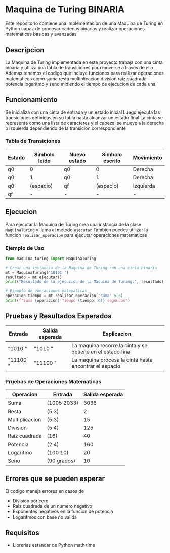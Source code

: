 # Maquina de Turing BINARIA

Este repositorio contiene una implementacion de una Maquina de Turing en Python capaz de procesar cadenas binarias y realizar operaciones matematicas basicas y avanzadas

## Descripcion

La Maquina de Turing implementada en este proyecto trabaja con una cinta binaria y utiliza una tabla de transiciones para moverse a traves de ella Ademas tenemos el codigo que incluye funciones para realizar operaciones matematicas como suma resta multiplicacion division raiz cuadrada potencia logaritmo y seno midiendo el tiempo de ejecucion de cada una

## Funcionamiento

Se inicializa con una cinta de entrada y un estado inicial Luego ejecuta las transiciones definidas en su tabla hasta alcanzar un estado final La cinta se representa como una lista de caracteres y el cabezal se mueve a la derecha o izquierda dependiendo de la transicion correspondiente

### Tabla de Transiciones

| Estado | Simbolo leido | Nuevo estado | Simbolo escrito | Movimiento |
|--------|--------------|--------------|----------------|------------|
| q0     | 0            | q0           | 0              | Derecha    |
| q0     | 1            | q0           | 1              | Derecha    |
| q0     | (espacio)    | qf           | (espacio)      | Izquierda  |
| qf     | -            | -            | -              | -          |

## Ejecucion

Para ejecutar la Maquina de Turing crea una instancia de la clase `MaquinaTuring` y llama al metodo `ejecutar` Tambien puedes utilizar la funcion `realizar_operacion` para ejecutar operaciones matematicas

### Ejemplo de Uso

```python
from maquina_turing import MaquinaTuring

# Crear una instancia de la Maquina de Turing con una cinta binaria
mt = MaquinaTuring("10101 ")
resultado = mt.ejecutar()
print("Resultado de la ejecucion de la Maquina de Turing:", resultado)

# Ejemplo de operaciones matematicas
operacion tiempo = mt.realizar_operacion('suma' 5 3)
print(f"Suma {operacion} Tiempo {tiempo:.6f} segundos")
```

## Pruebas y Resultados Esperados

| Entrada    | Salida esperada | Explicacion |
|------------|----------------|-------------|
| "1010 "   | "1010 "        | La maquina recorre la cinta y se detiene en el estado final |
| "11100 "  | "11100 "       | La maquina procesa la cinta hasta encontrar el espacio |

### Pruebas de Operaciones Matematicas

| Operacion          | Entrada       | Salida esperada |
|--------------------|--------------|----------------|
| Suma              | (1005 2033)  | 3038           |
| Resta             | (5 3)        | 2              |
| Multiplicacion    | (5 3)        | 15             |
| Division          | (5 4)        | 125            |
| Raiz cuadrada     | (16)          | 40            |
| Potencia          | (2 4)        | 160           |
| Logaritmo         | (100 10)     | 20            |
| Seno              | (90 grados)   | 10            |

## Errores que se pueden esperar

El codigo maneja errores en casos de
- Division por cero
- Raiz cuadrada de un numero negativo
- Exponentes negativos en la funcion de potencia
- Logaritmos con base no valida

## Requisitos
- Librerias estandar de Python math time


